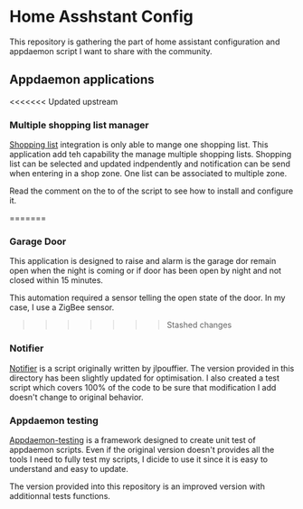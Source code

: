 # Home Asshstant Config

This repository is gathering the part of home assistant configuration and appdaemon script I want to share with the community.

## Appdaemon applications

<<<<<<< Updated upstream
### Multiple shopping list manager

[Shopping list](https://www.home-assistant.io/integrations/shopping_list/) integration is only able to mange one shopping list. This application add teh capability the manage multiple shopping lists. Shopping list can be selected and updated indpendently and notification can be send when entering in a shop zone. One list can be associated to multiple zone.

Read the comment on the to of the script to see how to install and configure it. 

=======
### Garage Door

This application is designed to raise and alarm is the garage dor remain open when the night is coming or if door has been open by night and not closed within 15 minutes.

This automation required a sensor telling the open state of the door. In my case, I use a ZigBee sensor.
>>>>>>> Stashed changes

### Notifier

[Notifier](https://github.com/jlpouffier/home-assistant-config/blob/master/appdaemon/apps/notifier.py) is a script originally written by jlpouffier. The version provided in this directory has been slightly updated for optimisation. I also created a test script which covers 100% of the code to be sure that modification I add doesn't change to original behavior.

### Appdaemon testing

[Appdaemon-testing](https://github.com/nickw444/appdaemon-testing) is a framework designed to create unit test of appdaemon scripts. Even if the original version doesn't provides all the tools I need to fully test my scripts, I dicide to use it since it is easy to understand and easy to update.

The version provided into this repository is an improved version with additionnal tests functions. 